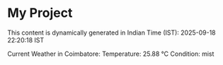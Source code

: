 # My Project

This content is dynamically generated in Indian Time (IST): 2025-09-18 22:20:18 IST


Current Weather in Coimbatore:
Temperature: 25.88 °C
Condition: mist
